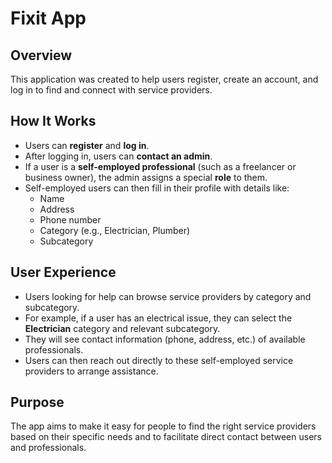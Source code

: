 # Fixit App

## Overview

This application was created to help users register, create an account, and log in to find and connect with service providers.

## How It Works

- Users can **register** and **log in**.
- After logging in, users can **contact an admin**.
- If a user is a **self-employed professional** (such as a freelancer or business owner), the admin assigns a special **role** to them.
- Self-employed users can then fill in their profile with details like:
  - Name
  - Address
  - Phone number
  - Category (e.g., Electrician, Plumber)
  - Subcategory

## User Experience

- Users looking for help can browse service providers by category and subcategory.
- For example, if a user has an electrical issue, they can select the **Electrician** category and relevant subcategory.
- They will see contact information (phone, address, etc.) of available professionals.
- Users can then reach out directly to these self-employed service providers to arrange assistance.

## Purpose

The app aims to make it easy for people to find the right service providers based on their specific needs and to facilitate direct contact between users and professionals.

